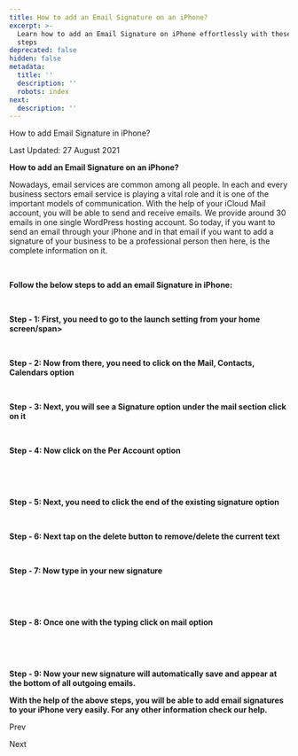 ```yaml
---
title: How to add an Email Signature on an iPhone?
excerpt: >-
  Learn how to add an Email Signature on iPhone effortlessly with these simple
  steps
deprecated: false
hidden: false
metadata:
  title: ''
  description: ''
  robots: index
next:
  description: ''
---
```


<div class="page-header">

How to add Email Signature in iPhone? 
</div>

<span class="icon-calendar" aria-hidden="true"></span>

Last Updated: 27 August 2021 

<div itemprop="articleBody">
<span style={{fontSize: "xx-large"}}><strong>How to add an Email Signature on an iPhone? </strong></span>
<span style={{fontSize: "large"}}><br /></span>
<p dir="ltr"><span style={{fontSize: "large"}}>Nowadays, email services are common among all people. In each and every business sectors email service is playing a vital role and it is one of the important models of communication. With the help of your iCloud Mail account, you will be able to send and receive emails. We provide around 30 emails in one single WordPress hosting account. So today, if you want to send an email through your iPhone and in that email if you want to add a signature of your business to be a professional person then here, is the complete information on it.</span></p>
<span style={{fontSize: "large"}}><br /></span>
<p dir="ltr"><strong><span style={{fontSize: "x-large"}}>Follow the below steps to add an email Signature in iPhone: </span></strong></p>
<strong><span style={{fontSize: "large"}}><br /></span></strong>
<p dir="ltr"><strong><span style={{fontSize: "large"}}>Step - 1: First, you need to go to the launch setting from your home screen/span&gt;</span></strong></p>
<strong><span style={{fontSize: "large"}}><br /></span></strong>
<p dir="ltr"><strong><span style={{fontSize: "large"}}>Step - 2: Now from there, you need to click on the Mail, Contacts, Calendars option</span></strong></p>
<strong><span style={{fontSize: "large"}}><br /></span></strong>
<p dir="ltr"><strong><span style={{fontSize: "large"}}>Step - 3: Next, you will see a Signature option under the mail section click on it</span></strong></p>
<strong><span style={{fontSize: "large"}}><br /></span></strong>
<p dir="ltr"><strong><span style={{fontSize: "large"}}>Step - 4: Now click on the Per Account option </span></strong></p>
<span style={{fontSize: "large"}}><br /></span>
<p dir="ltr"><span style={{fontSize: "large"}}></span></p>
<span style={{fontSize: "large"}}><br /></span>
<p dir="ltr"><strong><span style={{fontSize: "large"}}>Step - 5: Next, you need to click the end of the existing signature option</span></strong></p>
<strong><span style={{fontSize: "large"}}><br /></span></strong>
<p dir="ltr"><strong><span style={{fontSize: "large"}}>Step - 6: Next tap on the delete button to remove/delete the current text</span></strong></p>
<strong><span style={{fontSize: "large"}}><br /></span></strong>
<p dir="ltr"><strong><span style={{fontSize: "large"}}>Step - 7: Now type in your new signature</span></strong></p>
<span style={{fontSize: "large"}}><br /></span>
<p dir="ltr"><span style={{fontSize: "large"}}></span></p>
<span style={{fontSize: "large"}}><br /></span>
<p dir="ltr"><strong><span style={{fontSize: "large"}}>Step - 8: Once one with the typing click on mail option</span></strong></p>
<span style={{fontSize: "large"}}><br /></span>
<p dir="ltr"><span style={{fontSize: "large"}}></span></p>
<span style={{fontSize: "large"}}><br /></span>
<p dir="ltr"><strong><span style={{fontSize: "large"}}>Step - 9: Now your new signature will automatically save and appear at the bottom of all outgoing emails.</span></strong></p>
<p dir="ltr"> </p>
<p dir="ltr"><strong><span style={{fontSize: "large"}}>With the help of the above steps, you will be able to add email signatures to your iPhone very easily. For any other information check our help.</span></strong></p> </div>

<span class="icon-chevron-left" aria-hidden="true"></span> <span aria-hidden="true">Prev</span> 

<span aria-hidden="true">Next</span> <span class="icon-chevron-right" aria-hidden="true"></span> 

</div>